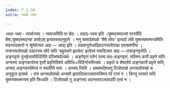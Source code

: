 ```yaml
---
index: 7.1.30
sutra: भ्यसो भ्यम्

---
```

_भ्यसः भ्यम्_ - भ्यसोभ्यम् । भ्यमभ्यमिति वा छेदः । तदाद-भ्यस इति ।युष्मदस्मद्भ्यां परस्ये॑ति शेषः,युष्मदस्मद्भ्यां ङसोऽश् इत्यतस्तदनुवृत्तेः । ननु ब्यमादेशपक्षे 'शेषे लोपः' इत्यदो लोपे युष्मभ्यमस्मभ्यमिति मकारादकारो न श्रूयेतेत्यत आह — आद्य इति । लक्ष्यानुरोधादिहाऽन्त्यलोपपक्ष एवाश्रयणीयः । नन्वन्त्यलोपपक्षे दकारस्य लोपे सति 'बहुवचने झल्येत्' इत्येत्त्वं स्यादित्यत आह — तत्राङ्गवृत्तेति ।अङ्गवृत्तेः पुनर्वृत्तावविधि॑रिति परिभाषयेत्यर्थः । अङ्गेवृत्तं वर्तनं यस्य तत्-अङ्गवृत्तं, तस्मिन् कार्ये प्रवृत्ते सति अन्यस्य अङ्गकार्यस्य वृत्तौ प्रवृत्तिविषये अविधिः=विदिर्नास्तीत्यर्थः । प्रकृते च शेषलोपे अङ्गकार्ये प्रवृत्ते सति, अन्यत् अङ्गकार्यमेत्त्वं न भवतीति भावः । अभ्यम् त्विति । अब्यमादेशस्तु टिलोपपक्षे अन्त्यलोपपक्षे च अनुकूल इत्यर्थः । तत्र अन्त्यलोपपक्षे अभ्यमो झलादित्वाऽभावात्तस्मिन् परे एत्त्वं न । किन्तु पररूपे सति युष्मभ्यमस्मभ्यम् इति सिध्यति । टिलोपपक्षे तु अङ्गस्य अदन्तत्वाऽभावादपि एत्त्वं न ।